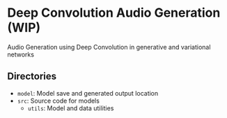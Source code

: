 # Deep Convolution Audio Generation (WIP)

Audio Generation using Deep Convolution in generative and variational networks

## Directories

- `model`: Model save and generated output location
- `src`: Source code for models
  - `utils`: Model and data utilities
